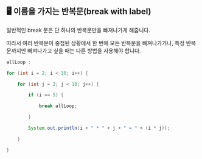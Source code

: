 ## 🖥 이름을 가지는 반복문(break with label)

일반적인 break 문은 단 하나의 반복문만을 빠져나가게 해줍니다.

따라서 여러 반복문이 중첩된 상황에서 한 번에 모든 반복문을 빠져나가거나, 특정 반복문까지만 빠져나가고 싶을 때는 다른 방법을 사용해야 합니다.

```java
allLoop :

for (int i = 2; i < 10; i++) {

    for (int j = 2; j < 10; j++) {

        if (i == 5) {

            break allLoop;

        }

        System.out.println(i + " * " + j + " = " + (i * j));

    }

}
```

